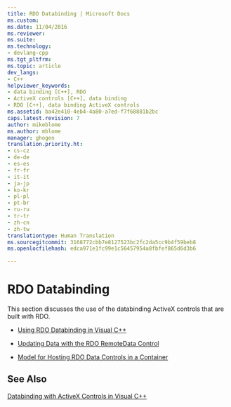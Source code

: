 ```yaml
---
title: RDO Databinding | Microsoft Docs
ms.custom: 
ms.date: 11/04/2016
ms.reviewer: 
ms.suite: 
ms.technology:
- devlang-cpp
ms.tgt_pltfrm: 
ms.topic: article
dev_langs:
- C++
helpviewer_keywords:
- data binding [C++], RDO
- ActiveX controls [C++], data binding
- RDO [C++], data binding ActiveX controls
ms.assetid: ba42e410-4eb4-4a80-a7ed-f7f68881b2bc
caps.latest.revision: 7
author: mikeblome
ms.author: mblome
manager: ghogen
translation.priority.ht:
- cs-cz
- de-de
- es-es
- fr-fr
- it-it
- ja-jp
- ko-kr
- pl-pl
- pt-br
- ru-ru
- tr-tr
- zh-cn
- zh-tw
translationtype: Human Translation
ms.sourcegitcommit: 3168772cbb7e8127523bc2fc2da5cc9b4f59beb8
ms.openlocfilehash: edca971e1fc99e1c56457954a8fbfef865d6d3b6

---
```

# RDO Databinding
This section discusses the use of the databinding ActiveX controls that are built with RDO.  
  
-   [Using RDO Databinding in Visual C++](../../data/ado-rdo/using-rdo-databinding-in-visual-cpp.md)  
  
-   [Updating Data with the RDO RemoteData Control](../../data/ado-rdo/updating-data-with-the-rdo-remotedata-control.md)  
  
-   [Model for Hosting RDO Data Controls in a Container](../../data/ado-rdo/model-for-hosting-rdo-data-controls-in-a-container.md)  
  
## See Also  
 [Databinding with ActiveX Controls in Visual C++](../../data/ado-rdo/databinding-with-activex-controls-in-visual-cpp.md)


<!--HONumber=Jan17_HO2-->


